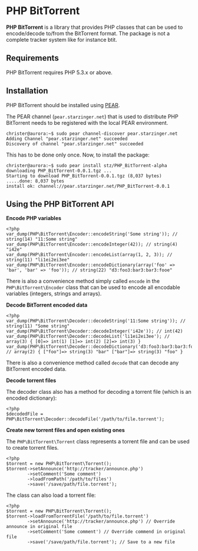 PHP BitTorrent
==============
**PHP BitTorrent** is a library that provides PHP classes that can be used to encode/decode to/from the BitTorrent format. The package is not a complete tracker system like for instance btit.

Requirements
------------
PHP BitTorrent requires PHP 5.3.x or above.

Installation
------------
PHP BitTorrent should be installed using [PEAR](http://pear.php.net/).

The PEAR channel (`pear.starzinger.net`) that is used to distribute PHP BitTorrent needs to be registered with the local PEAR environment.

    christer@aurora:~$ sudo pear channel-discover pear.starzinger.net
    Adding Channel "pear.starzinger.net" succeeded
    Discovery of channel "pear.starzinger.net" succeeded

This has to be done only once. Now, to install the package:

    christer@aurora:~$ sudo pear install stz/PHP_BitTorrent-alpha
    downloading PHP_BitTorrent-0.0.1.tgz ...
    Starting to download PHP_BitTorrent-0.0.1.tgz (8,037 bytes)
    .....done: 8,037 bytes
    install ok: channel://pear.starzinger.net/PHP_BitTorrent-0.0.1

Using the PHP BitTorrent API
----------------------------
**Encode PHP variables**

    <?php
    var_dump(PHP\BitTorrent\Encoder::encodeString('Some string')); // string(14) "11:Some string"
    var_dump(PHP\BitTorrent\Encoder::encodeInteger(42)); // string(4) "i42e"
    var_dump(PHP\BitTorrent\Encoder::encodeList(array(1, 2, 3)); // string(11) "li1ei2ei3ee"
    var_dump(PHP\BitTorrent\Encoder::encodeDictionary(array('foo' => 'bar', 'bar' => 'foo')); // string(22) "d3:foo3:bar3:bar3:fooe"

There is also a convenience method simply called `encode` in the `PHP\BitTorrent\Encoder` class that can be used to encode all encodable variables (integers, strings and arrays).

**Decode BitTorrent encoded data**

    <?php
    var_dump(PHP\BitTorrent\Decoder::decodeString('11:Some string')); // string(11) "Some string"
    var_dump(PHP\BitTorrent\Decoder::decodeInteger('i42e')); // int(42)
    var_dump(PHP\BitTorrent\Decoder::decodeList('li1ei2ei3ee'); // array(3) { [0]=> int(1) [1]=> int(2) [2]=> int(3) }
    var_dump(PHP\BitTorrent\Decoder::decodeDictionary('d3:foo3:bar3:bar3:fooe'); // array(2) { ["foo"]=> string(3) "bar" ["bar"]=> string(3) "foo" }

There is also a convenience method called `decode` that can decode any BitTorrent encoded data.

**Decode torrent files**

The decoder class also has a method for decoding a torrent file (which is an encoded dictionary):

    <?php
    $decodedFile = PHP\BitTorrent\Decoder::decodeFile('/path/to/file.torrent');

**Create new torrent files and open existing ones**

The `PHP\BitTorrent\Torrent` class represents a torrent file and can be used to create torrent files.

    <?php
    $torrent = new PHP\BitTorrent\Torrent();
    $torrent->setAnnounce('http://tracker/announce.php')
            ->setComment('Some comment')
            ->loadFromPath('/path/to/files')
            ->save('/save/path/file.torrent');

The class can also load a torrent file:

    <?php
    $torrent = new PHP\BitTorrent\Torrent();
    $torrent->loadFromTorrentFile('/path/to/file.torrent')
            ->setAnnounce('http://tracker/announce.php') // Override announce in original file
            ->setComment('Some comment') // Override commend in original file
            ->save('/save/path/file.torrent'); // Save to a new file

